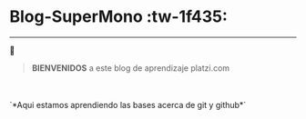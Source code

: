 # Blog-SuperMono	:tw-1f435:
------------
:monkey:

> **BIENVENIDOS** a este blog de aprendizaje platzi.com

<br/>
<br/>
`*Aqui estamos aprendiendo las bases acerca de git y github*`
